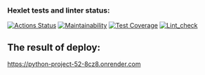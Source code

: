 ### Hexlet tests and linter status:
[![Actions Status](https://github.com/PavelZ94/python-project-52/actions/workflows/hexlet-check.yml/badge.svg)](https://github.com/PavelZ94/python-project-52/actions)
[![Maintainability](https://api.codeclimate.com/v1/badges/fbbb7d77cdca600f1e86/maintainability)](https://codeclimate.com/github/PavelZ94/python-project-52/maintainability)
[![Test Coverage](https://api.codeclimate.com/v1/badges/fbbb7d77cdca600f1e86/test_coverage)](https://codeclimate.com/github/PavelZ94/python-project-52/test_coverage)
[![Lint_check](https://github.com/PavelZ94/python-project-52/actions/workflows/lint_check.yml/badge.svg)](https://github.com/PavelZ94/python-project-52/actions)

## The result of deploy:
https://python-project-52-8cz8.onrender.com

